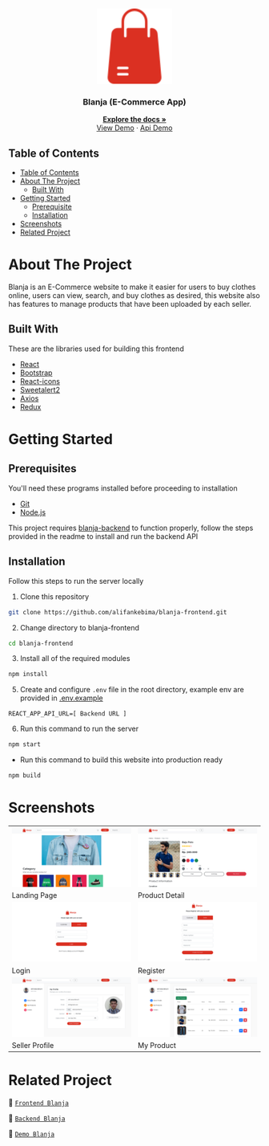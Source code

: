 <br />
<p align="center">
  <div align="center">
    <img height="150" src="./docs/readme/logo.svg" alt="blanja" border="0"/>
  </div>
  <h3 align="center">Blanja (E-Commerce App)</h3>
  <p align="center">
    <a href="https://github.com/alifankebima/blanja-frontend"><strong>Explore the docs »</strong></a>
    <br />
    <a href="https://blanja-frontend-alifankebima.vercel.app">View Demo</a>
    ·
    <a href="blanja-backend-production-71bf.up.railway.app">Api Demo</a>
  </p>
</p>

## Table of Contents

- [Table of Contents](#table-of-contents)
- [About The Project](#about-the-project)
  - [Built With](#built-with)
- [Getting Started](#getting-started)
  - [Prerequisite](#prerequisites)
  - [Installation](#installation)
- [Screenshots](#screenshots)
- [Related Project](#related-project)

# About The Project

Blanja is an E-Commerce website to make it easier for users to buy clothes online, users can view, search, and buy clothes as desired, this website also has features to manage products that have been uploaded by each seller.

## Built With

These are the libraries used for building this frontend

- [React](https://reactjs.org/)
- [Bootstrap](https://getbootstrap.com/)
- [React-icons](https://react-icons.github.io/react-icons/)
- [Sweetalert2](https://sweetalert2.github.io)
- [Axios](https://axios-http.com)
- [Redux](https://redux.js.org)

# Getting Started

## Prerequisites

You'll need these programs installed before proceeding to installation

- [Git](https://git-scm.com/downloads)
- [Node.js](https://nodejs.org/en/download)

This project requires [blanja-backend](https://github.com/alifankebima/blanja-backend) to function properly, follow the steps provided in the readme to install and run the backend API

## Installation

Follow this steps to run the server locally

1. Clone this repository

```sh
git clone https://github.com/alifankebima/blanja-frontend.git
```

2. Change directory to blanja-frontend

```sh
cd blanja-frontend
```

3. Install all of the required modules

```sh
npm install
```

5. Create and configure `.env` file in the root directory, example env are provided in [.env.example](./.env.example)

```env
REACT_APP_API_URL=[ Backend URL ]
```

6. Run this command to run the server

```sh
npm start
```

- Run this command to build this website into production ready

```sh
npm build
```

# Screenshots

<table>
 <tr>
    <td><img width="350px" src="./docs/readme/landing-page.png" border="0" alt="Landing Page" /></td>
    <td> <img width="350px" src="./docs/readme/product-detail.png" border="0"  alt="Product Detail" /></td>
  </tr>
   <tr>
    <td>Landing Page</td>
    <td>Product Detail</td>
  </tr>
   <tr>
    <td><img width="350px" src="./docs/readme/login.png" border="0" alt="Login" /></td>
    <td><img width="350px" src="./docs/readme/register.png" border="0" alt="Register" /> </td>
  </tr>
   <tr>
    <td>Login</td>
    <td>Register</td>
  </tr>
  <tr>
    <td><img width="350px" src="./docs/readme/seller-profile.png" border="0" alt="Seller Profile" /> </td>
     <td><img width="350px" src="./docs/readme/my-product.png" border="0" alt="My Product" /></td>
  </tr>
   <tr>
    <td>Seller Profile</td>
     <td>My Product</td>
  </tr>
</table>

# Related Project

:rocket: [`Frontend Blanja`](https://github.com/alifankebima/blanja-frontend)

:rocket: [`Backend Blanja`](https://github.com/alifankebima/blanja-backend)

:rocket: [`Demo Blanja`](https://blanja-frontend-alifankebima.vercel.app)
